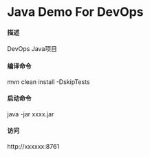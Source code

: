# Java Demo For DevOps 

#### 描述 
DevOps Java项目

#### 编译命令
mvn clean install -DskipTests

#### 启动命令
java -jar xxxx.jar

#### 访问
http://xxxxxx:8761









